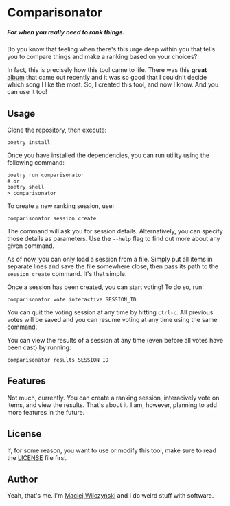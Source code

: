# Comparisonator
##### For when you really need to rank things.

Do you know that feeling when there's this urge deep within you that tells you to compare things and make a 
ranking based on your choices?

In fact, this is precisely how this tool came to life. There was this **great** 
[album](https://en.wikipedia.org/wiki/Marching_in_Time) that came out recently and it was so good that I couldn't decide
which song I like the most. So, I created this tool, and now I know. And you can use it too!

## Usage
Clone the repository, then execute:
```shell
poetry install
```

Once you have installed the dependencies, you can run utility using the following command:
```shell
poetry run comparisonator
# or
poetry shell
> comparisonator
```

To create a new ranking session, use:
```shell
comparisonator session create
```
The command will ask you for session details. Alternatively, you can specify those details as parameters.
Use the `--help` flag to find out more about any given command.

As of now, you can only load a session from a file. Simply put all items in separate lines and save the file somewhere
close, then pass its path to the `session create` command. It's that simple.

Once a session has been created, you can start voting! To do so, run:
```shell
comparisonator vote interactive SESSION_ID
```

You can quit the voting session at any time by hitting `ctrl-c`. All previous votes will be saved and you can 
resume voting at any time using the same command.

You can view the results of a session at any time (even before all votes have been cast) by running:
```shell
comparisonator results SESSION_ID
```

## Features
Not much, currently. You can create a ranking session, interacively vote on items, and view the results. That's about 
it. I am, however, planning to add more features in the future.

## License
If, for some reason, you want to use or modify this tool, make sure to read the [LICENSE](/LICENSE) file first.

## Author
Yeah, that's me. I'm [Maciej Wilczyński](https://lupin.pl) and I do weird stuff with software.
